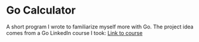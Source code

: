 # Go Calculator

A short program I wrote to familiarize myself more with Go. The project idea comes from a Go LinkedIn course I took: [Link to course](https://www.linkedin.com/learning/learning-go-8399317/develop-basic-programs-with-go?autoplay=true&u=56683425)
